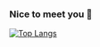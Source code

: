 ### Nice to meet you 👋

[![Top Langs](https://github-readme-stats.vercel.app/api/top-langs/?username=smannist&layout=compact&theme=vision-friendly-dark)](https://github.com/anuraghazra/github-readme-stats)

<!--
**smannist/smannist** is a ✨ _special_ ✨ repository because its `README.md` (this file) appears on your GitHub profile.

Here are some ideas to get you started:

- 🔭 I’m currently working on ...
- 🌱 I’m currently learning ...
- 👯 I’m looking to collaborate on ...
- 🤔 I’m looking for help with ...
- 💬 Ask me about ...
- 📫 How to reach me: ...
- 😄 Pronouns: ...
- ⚡ Fun fact: ...
-->
